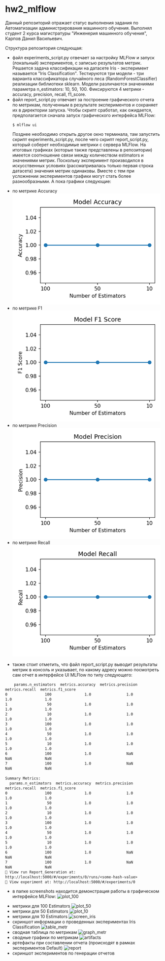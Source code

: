 # hw2_mlflow

Данный репозиторий отражает статус выполнения задания по Автоматизации администрирования машинного обучения. Выполнял студент 2 курса магистратуры "Инженерия машинного обучения", Карпов Данил Васильевич.

Структура репозитория следующая:
- файл experiments_script.py отвечает за настройку MLFlow и запуск (локальный) экспериментов, с записью результатов метрик. Решается задача классификации на датасете Iris - эксперимент называется "Iris Classification". Тестируются три модели - три варианта классификатора случайного леса (RandomForestClassifier) реализации библиотеки sklearn. Модели различаются значениями параметра n_estimators: 10, 50, 100. Фиксируются 4 метрики - accuracy, precision, recall, f1_score.
- файл report_script.py отвечает за построение графического отчета по метрикам, полученным в результате экспериментов и сохраняет их в директории запуска. Чтобы скрипт сработал, как ожидается, предполагается сначала запуск графического интерфейса MLFlow:
  ```
  $ mlflow ui
  ```
  Позднее необходимо открыть другое окно терминала, там запустить скрипт experiments_script.py, после чего скрипт report_script.py, который соберет необходимые метрики с сервера MLFlow. На итоговых графиках (которые также представлены в репозитории) имеется соотношение связи между количеством estimators и значениями метрик. Поскольку эксперимент производился в искусственных условиях (рассматривалась только первая строка датасета) значения метрик одинаковы. Вместе с тем при усложнении экспериментов графики могут стать более разнообразными. А пока графики следующие:
* по метрике Accuracy
  ![accuracy_plot](https://github.com/Dk-A-r/hw2_mlflow/blob/main/accuracy_plot.png?raw=true)
* по метрике F1
  ![f1_plot](https://github.com/Dk-A-r/hw2_mlflow/blob/main/f1_score_plot.png?raw=true)
* по метрике Precision
  ![f1_plot](https://github.com/Dk-A-r/hw2_mlflow/blob/main/precision_plot.png?raw=true)
* по метрике Recall
 ![recall_plot](https://github.com/Dk-A-r/hw2_mlflow/blob/main/recall_plot.png?raw=true)

- также стоит отметить, что файл report_script.py выводит результаты метрик в консоль и указывает, по какому адресу можно посмотреть сам отчет в интерфейсе UI MLFlow по типу следующего:
```
    params.n_estimators  metrics.accuracy  metrics.precision  metrics.recall  metrics.f1_score
0                 100               1.0                1.0             1.0               1.0
1                  50               1.0                1.0             1.0               1.0
2                  10               1.0                1.0             1.0               1.0
3                 100               1.0                1.0             1.0               1.0
4                  50               1.0                1.0             1.0               1.0
5                  10               1.0                1.0             1.0               1.0
6                 100               1.0                NaN             NaN               NaN
7                 100               1.0                NaN             NaN               NaN

Summary Metrics:
  params.n_estimators  metrics.accuracy  metrics.precision  metrics.recall  metrics.f1_score
0                 100               1.0                1.0             1.0               1.0
1                  50               1.0                1.0             1.0               1.0
2                  10               1.0                1.0             1.0               1.0
3                 100               1.0                1.0             1.0               1.0
4                  50               1.0                1.0             1.0               1.0
5                  10               1.0                1.0             1.0               1.0
6                 100               1.0                NaN             NaN               NaN
7                 100               1.0                NaN             NaN               NaN
🏃 View run Report_Generation at: http://localhost:5000/#/experiments/0/runs/<some-hash-value>
🧪 View experiment at: http://localhost:5000/#/experiments/0
```
- в папке screenshots находится демонстрация работы в графическом интерфейсе MLFlow:
 ![plot_100](https://github.com/Dk-A-r/hw2_mlflow/blob/main/IrisExp100metr.png?raw=true)
* метрики для 100 Estimators
  ![plot_50](https://github.com/Dk-A-r/hw2_mlflow/blob/main/IrisExp50metr.png?raw=true)
* метрики для 50 Estimators
  ![plot_10](https://github.com/Dk-A-r/hw2_mlflow/blob/main/IrisExp10metr.png?raw=true)
* метрики для 10 Estimators
  ![screen_iris](https://github.com/Dk-A-r/hw2_mlflow/blob/main/IrisExpScreenshot.png?raw=true)
* скриншот информации о проведенных экспериментах Iris Classification
  ![table_metr](https://github.com/Dk-A-r/hw2_mlflow/blob/main/IrisExpfullmetr.png?raw=true)
* сводная таблица по метрикам
  ![graph_metr](https://github.com/Dk-A-r/hw2_mlflow/blob/main/IrisExpgpaphmetr.png?raw=true)
* сводные графики по метрикам
  ![artifacts](https://github.com/Dk-A-r/hw2_mlflow/blob/main/artifacts.png?raw=true)
* артефакты при составлении отчета (происходят в рамках экспериментов Default)
  ![report](https://github.com/Dk-A-r/hw2_mlflow/blob/main/report.png?raw=true)
* скриншот экспериментов по генерации отчетов
